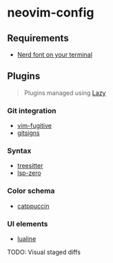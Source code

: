 # neovim-config

## Requirements
- [Nerd font on your terminal](https://www.nerdfonts.com/)

## Plugins

> Plugins managed using [Lazy](https://github.com/folke/lazy.nvim)

### Git integration
- [vim-fugitive](https://github.com/tpope/vim-fugitive)
- [gitsigns](https://github.com/lewis6991/gitsigns.nvim)

### Syntax
- [treesitter](https://github.com/nvim-treesitter/nvim-treesitter)
- [lsp-zero](https://github.com/VonHeikemen/lsp-zero.nvim)

### Color schema
- [catppuccin](https://github.com/catppuccin/nvim)

### UI elements
- [lualine](https://github.com/nvim-lualine/lualine.nvim)

TODO:
Visual staged diffs
